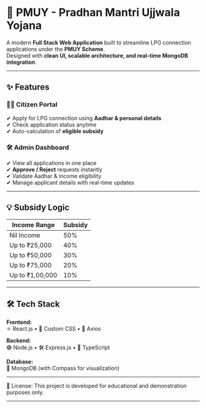 # 🚀 PMUY - Pradhan Mantri Ujjwala Yojana  

A modern **Full Stack Web Application** built to streamline LPG connection applications under the **PMUY Scheme**.  
Designed with **clean UI, scalable architecture, and real-time MongoDB integration**.   

---

## ✨ Features  

### 👩‍💻 **Citizen Portal**
✔ Apply for LPG connection using **Aadhar & personal details**  
✔ Check application status anytime  
✔ Auto-calculation of **eligible subsidy**  

### 🛠 **Admin Dashboard**
✔ View all applications in one place  
✔ **Approve / Reject** requests instantly  
✔ Validate Aadhar & income eligibility  
✔ Manage applicant details with real-time updates  

---

## 💡 Subsidy Logic  

| Income Range        | Subsidy |
|---------------------|---------|
| Nil Income          | 50%     |
| Up to ₹25,000       | 40%     |
| Up to ₹50,000       | 30%     |
| Up to ₹75,000       | 20%     |
| Up to ₹1,00,000     | 10%     |

---

## 🛠 Tech Stack  

**Frontend:**  
⚛ React.js • 🎨 Custom CSS • 🔗 Axios  

**Backend:**  
🟢 Node.js • 🛠 Express.js • 🔐 TypeScript  

**Database:**  
🍃 MongoDB (with Compass for visualization)  

---

📜 License:
This project is developed for educational and demonstration purposes only.

---
